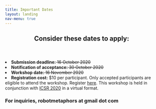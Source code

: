 ```yaml
---
title: Important Dates
layout: landing
nav-menu: true
---
```



<!-- Main -->
<div id="main">

<!-- One -->
<section id="one">
	<div class="inner">
		<header class="major">
			<h2>Consider these dates to apply:</h2>
		</header>
	<li><b>Submission deadline:</b><s> 16 October 2020</s>
	<li><b>Notification of acceptance:</b><s> 30 October 2020</s><br></li>
	<li><b> Workshop date:</b><s> 16 November 2020</s></li>
	<li><b>Registration cost:</b> $10 per participant. Only accepted participants are eligible to attend the workshop. Register <a href="https://csmspace.com/events/icsr2020/registration.html">here</a>. This workshop is held in conjunction with <a href="https://sites.psu.edu/icsr2020/">ICSR 2020</a> in a virtual format.
		
<div class="row">
	<div class="6u 12u$(small)">
		<h3>For inquiries, robotmetaphors at gmail dot com</h3>
	</div>

